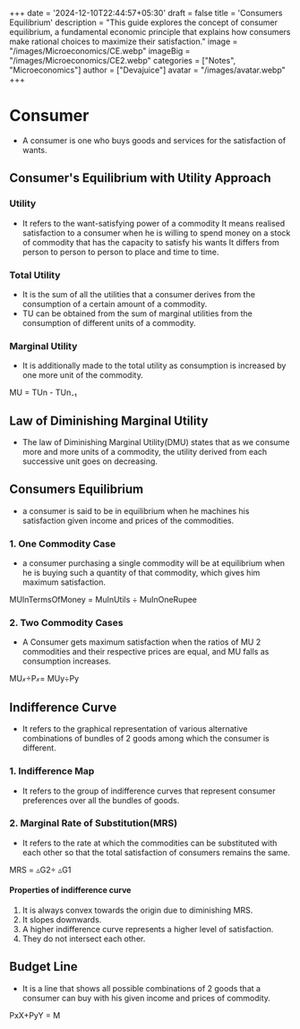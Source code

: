 +++
date = '2024-12-10T22:44:57+05:30'
draft = false
title = 'Consumers Equilibrium'
description = "This guide explores the concept of consumer equilibrium, a fundamental economic principle that explains how consumers make rational choices to maximize their satisfaction."
image = "/images/Microeconomics/CE.webp"
imageBig = "/images/Microeconomics/CE2.webp"
categories = ["Notes", "Microeconomics"]
author = ["Devajuice"]
avatar = "/images/avatar.webp"
+++

# Consumer

- A consumer is one who buys goods and services for the satisfaction of wants.

## Consumer's Equilibrium with Utility Approach

### Utility

- It refers to the want-satisfying power of a commodity It means realised satisfaction to a consumer when he is willing to spend money on a stock of commodity that has the capacity to satisfy his wants It differs from person to person to person to place and time to time.

### Total Utility

- It is the sum of all the utilities that a consumer derives from the consumption of a certain amount of a commodity.
- TU can be obtained from the sum of marginal utilities from the consumption of different units of a commodity.

### Marginal Utility

- It is additionally made to the total utility as consumption is increased by one more unit of the commodity.

MU = TUn - TUn₋₁

## Law of Diminishing Marginal Utility

- The law of Diminishing Marginal Utility(DMU) states that as we consume more and more units of a commodity, the utility derived from each successive unit goes on decreasing.

## Consumers Equilibrium

- a consumer is said to be in equilibrium when he machines his satisfaction given income and prices of the commodities.

### 1. One Commodity Case

- a consumer purchasing a single commodity will be at equilibrium when he is buying such a quantity of that commodity, which gives him maximum satisfaction.

MUInTermsOfMoney = MuInUtils ÷ MuInOneRupee

### 2. Two Commodity Cases

- A Consumer gets maximum satisfaction when the ratios of MU 2 commodities and their respective prices are equal, and MU falls as consumption increases.

MU𝓍÷P𝓍= MUy÷Py

## Indifference Curve

- It refers to the graphical representation of various alternative combinations of bundles of 2 goods among which the consumer is different.

### 1. Indifference Map

- It refers to the group of indifference curves that represent consumer preferences over all the bundles of goods.

### 2. Marginal Rate of Substitution(MRS)

- It refers to the rate at which the commodities can be substituted with each other so that the total satisfaction of consumers remains the same.

MRS = ▵G2÷ ▵G1

#### Properties of indifference curve

1. It is always convex towards the origin due to diminishing MRS.
2. It slopes downwards.
3. A higher indifference curve represents a higher level of satisfaction.
4. They do not intersect each other.

## Budget Line

- It is a line that shows all possible combinations of 2 goods that a consumer can buy with his given income and prices of commodity.

PxX+PyY = M
